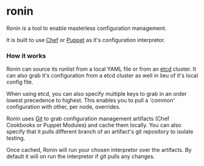 ronin
=====

Ronin is a tool to enable masterless configuration management.

It is built to use [Chef](https://github.com/opscode/chef) or [Puppet](https://github.com/puppetlabs/puppet) as it's configuration interpretor.

### How it works

Ronin can source its runlist from a local YAML file or from an [etcd](https://github.com/coreos/etcd) cluster.  It can also grab it's configuration from a etcd cluster as well in lieu of it's local config file.

When using etcd, you can also specify multiple keys to grab in an order lowest precedence to highest.  This enables you to pull a 'common' configuration with other, per node, overrides.

Ronin uses [Git](https://github.com/git/git) to grab configuration management artifacts (Chef Cookbooks or Puppet Modules) and cache them locally. You can also specify that it pulls different branch of an artifact's git repository to isolate testing.

Once cached, Ronin will run your chosen interpretor over the artifacts.  By default it will on run the interpretor if git pulls any changes.

